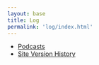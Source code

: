 ```yaml
---
layout: base
title: Log
permalink: 'log/index.html'
---
```


- [Podcasts](/log/podcasts)
- [Site Version History](/log/versions)